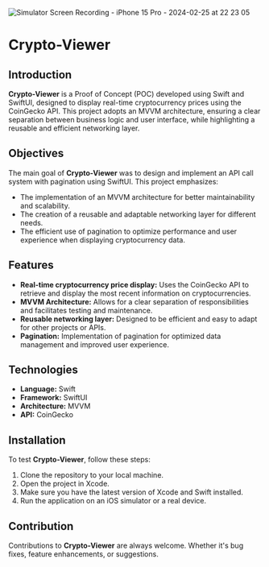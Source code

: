 
![Simulator Screen Recording - iPhone 15 Pro - 2024-02-25 at 22 23 05](https://github.com/Numero333/Crypto-Viewer/assets/80432096/98b3d3cf-0259-4e1e-8421-f597d337082f)

# Crypto-Viewer

## Introduction

**Crypto-Viewer** is a Proof of Concept (POC) developed using Swift and SwiftUI, designed to display real-time cryptocurrency prices using the CoinGecko API. This project adopts an MVVM architecture, ensuring a clear separation between business logic and user interface, while highlighting a reusable and efficient networking layer.

## Objectives

The main goal of **Crypto-Viewer** was to design and implement an API call system with pagination using SwiftUI. This project emphasizes:

- The implementation of an MVVM architecture for better maintainability and scalability.
- The creation of a reusable and adaptable networking layer for different needs.
- The efficient use of pagination to optimize performance and user experience when displaying cryptocurrency data.

## Features

- **Real-time cryptocurrency price display:** Uses the CoinGecko API to retrieve and display the most recent information on cryptocurrencies.
- **MVVM Architecture:** Allows for a clear separation of responsibilities and facilitates testing and maintenance.
- **Reusable networking layer:** Designed to be efficient and easy to adapt for other projects or APIs.
- **Pagination:** Implementation of pagination for optimized data management and improved user experience.

## Technologies

- **Language:** Swift
- **Framework:** SwiftUI
- **Architecture:** MVVM
- **API:** CoinGecko

## Installation

To test **Crypto-Viewer**, follow these steps:

1. Clone the repository to your local machine.
2. Open the project in Xcode.
3. Make sure you have the latest version of Xcode and Swift installed.
4. Run the application on an iOS simulator or a real device.

## Contribution

Contributions to **Crypto-Viewer** are always welcome. Whether it's bug fixes, feature enhancements, or suggestions.
